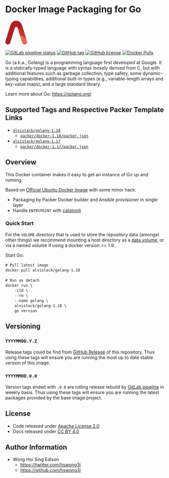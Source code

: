 # Docker Image Packaging for Go

<a href="https://alvistack.com" title="AlviStack" target="_blank"><img src="/alvistack.svg" height="75" alt="AlviStack"></a>

[![GitLab pipeline status](https://img.shields.io/gitlab/pipeline/alvistack/docker-golang/master)](https://gitlab.com/alvistack/docker-golang/-/pipelines)
[![GitHub tag](https://img.shields.io/github/tag/alvistack/docker-golang.svg)](https://github.com/alvistack/docker-golang/tags)
[![GitHub license](https://img.shields.io/github/license/alvistack/docker-golang.svg)](https://github.com/alvistack/docker-golang/blob/master/LICENSE)
[![Docker Pulls](https://img.shields.io/docker/pulls/alvistack/golang-1.18.svg)](https://hub.docker.com/r/alvistack/golang-1.18)

Go (a.k.a., Golang) is a programming language first developed at Google. It is a statically-typed language with syntax loosely derived from C, but with additional features such as garbage collection, type safety, some dynamic-typing capabilities, additional built-in types (e.g., variable-length arrays and key-value maps), and a large standard library.

Learn more about Go: <https://golang.org/>

## Supported Tags and Respective Packer Template Links

  - [`alvistack/golang-1.18`](https://hub.docker.com/r/alvistack/golang-1.18)
      - [`packer/docker-1.18/packer.json`](https://github.com/alvistack/docker-golang/blob/master/packer/docker-1.18/packer.json)
  - [`alvistack/golang-1.17`](https://hub.docker.com/r/alvistack/golang-1.17)
      - [`packer/docker-1.17/packer.json`](https://github.com/alvistack/docker-golang/blob/master/packer/docker-1.17/packer.json)

## Overview

This Docker container makes it easy to get an instance of Go up and running.

Based on [Official Ubuntu Docker Image](https://hub.docker.com/_/ubuntu/) with some minor hack:

  - Packaging by Packer Docker builder and Ansible provisioner in single layer
  - Handle `ENTRYPOINT` with [catatonit](https://github.com/openSUSE/catatonit)

### Quick Start

For the `VOLUME` directory that is used to store the repository data (amongst other things) we recommend mounting a host directory as a [data volume](https://docs.docker.com/engine/tutorials/dockervolumes/#/data-volumes), or via a named volume if using a docker version \>= 1.9.

Start Go:

    # Pull latest image
    docker pull alvistack/golang-1.18
    
    # Run as detach
    docker run \
        -itd \
        --rm \
        --name golang \
        alvistack/golang-1.18 \
        go version

## Versioning

### `YYYYMMDD.Y.Z`

Release tags could be find from [GitHub Release](https://github.com/alvistack/docker-golang/tags) of this repository. Thus using these tags will ensure you are running the most up to date stable version of this image.

### `YYYYMMDD.0.0`

Version tags ended with `.0.0` are rolling release rebuild by [GitLab pipeline](https://gitlab.com/alvistack/docker-golang/-/pipelines) in weekly basis. Thus using these tags will ensure you are running the latest packages provided by the base image project.

## License

  - Code released under [Apache License 2.0](LICENSE)
  - Docs released under [CC BY 4.0](http://creativecommons.org/licenses/by/4.0/)

## Author Information

  - Wong Hoi Sing Edison
      - <https://twitter.com/hswong3i>
      - <https://github.com/hswong3i>
